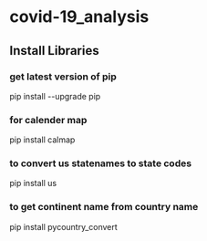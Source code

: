 # covid-19_analysis

## Install Libraries
### get latest version of pip
pip install --upgrade pip

### for calender map
pip install calmap

### to convert us statenames to state codes
pip install us

### to get continent name from country name
pip install pycountry_convert
